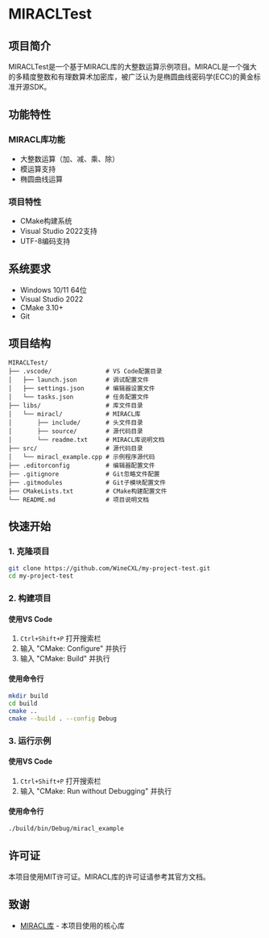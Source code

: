 # MIRACLTest

## 项目简介
MIRACLTest是一个基于MIRACL库的大整数运算示例项目。MIRACL是一个强大的多精度整数和有理数算术加密库，被广泛认为是椭圆曲线密码学(ECC)的黄金标准开源SDK。

## 功能特性
### MIRACL库功能
- 大整数运算（加、减、乘、除）
- 模运算支持
- 椭圆曲线运算

### 项目特性
- CMake构建系统
- Visual Studio 2022支持
- UTF-8编码支持

## 系统要求
- Windows 10/11 64位
- Visual Studio 2022
- CMake 3.10+
- Git

## 项目结构
```
MIRACLTest/
├── .vscode/               # VS Code配置目录
│   ├── launch.json        # 调试配置文件
│   ├── settings.json      # 编辑器设置文件
│   └── tasks.json         # 任务配置文件
├── libs/                  # 库文件目录
│   └── miracl/            # MIRACL库
│       ├── include/       # 头文件目录
│       ├── source/        # 源代码目录
│       └── readme.txt     # MIRACL库说明文档
├── src/                   # 源代码目录
│   └── miracl_example.cpp # 示例程序源代码
├── .editorconfig          # 编辑器配置文件
├── .gitignore             # Git忽略文件配置
├── .gitmodules            # Git子模块配置文件
├── CMakeLists.txt         # CMake构建配置文件
└── README.md              # 项目说明文档
```

## 快速开始

### 1. 克隆项目
```bash
git clone https://github.com/WineCXL/my-project-test.git
cd my-project-test
```

### 2. 构建项目
#### 使用VS Code
1. `Ctrl+Shift+P` 打开搜索栏
2. 输入 "CMake: Configure" 并执行
3. 输入 "CMake: Build" 并执行

#### 使用命令行
```bash
mkdir build
cd build
cmake ..
cmake --build . --config Debug
```

### 3. 运行示例
#### 使用VS Code
1. `Ctrl+Shift+P` 打开搜索栏
2. 输入 "CMake: Run without Debugging" 并执行

#### 使用命令行
```bash
./build/bin/Debug/miracl_example
```

## 许可证
本项目使用MIT许可证。MIRACL库的许可证请参考其官方文档。

## 致谢
- [MIRACL库](https://github.com/miracl/MIRACL) - 本项目使用的核心库